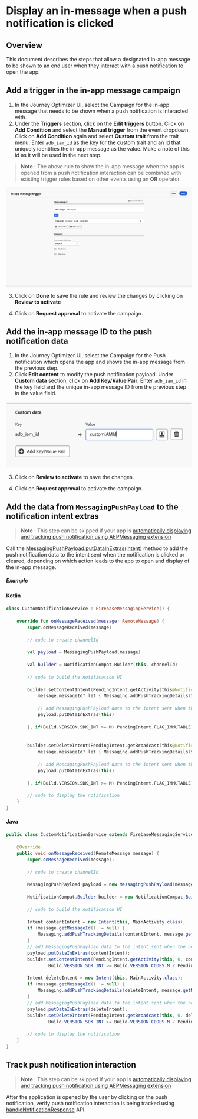 # Display an in-message when a push notification is clicked

## Overview
This document describes the steps that allow a designated in-app message to be shown to an end user when they interact with a push notification to open the app.

## Add a trigger in the in-app message campaign

1. In the Journey Optimizer UI, select the Campaign for the in-app message that needs to be shown when a push notification is interacted with.
2. Under the **Triggers** section, click on the **Edit triggers** button. Click on **Add Condition** and select the **Manual trigger** from the event dropdown. Click on **Add Condition** again and select **Custom trait** from the trait menu. Enter `adb_iam_id` as the key for the custom trait and an id that uniquely identifies the in-app message as the value. Make a note of this id as it will be used in the next step.

> **Note** : The above rule to show the in-app message when the app is opened from a push notification interaction can be combined with existing trigger rules based on other events using an **OR** operator.

![In-app campaign trigger for Push-to-inapp](./../../assets/iam-trigger-p2i.png)

3. Click on **Done** to save the rule and review the changes by clicking on **Review to activate**

4. Click on **Request approval** to activate the campaign.

## Add the in-app message ID to the push notification data

1. In the Journey Optimizer UI, select the Campaign for the Push notification which opens the app and shows the in-app message from the previous step.
2. Click **Edit content** to modify the push notification payload. Under **Custom data** section, click on **Add Key/Value Pair**. Enter `adb_iam_id` in the key field and the unique in-app message ID from the previous step in the value field.

![Push campaign custom data for Push-to-inapp](./../../assets/push-custom-data-p2i.png)

3. Click on **Review to activate** to save the changes.

4. Click on **Request approval** to activate the campaign.

## Add the data from `MessagingPushPayload` to the notification intent extras

> **Note** : This step can be skipped if your app is [automatically displaying and tracking push notification using AEPMessaging extension](./automatic-handling-and-tracking.md)

Call the [MessagingPushPayload.putDataInExtras(intent)](./../enum-public-classes/messaging-push-payload.md#add-data-to-intent-extras) method to add the push notification data to the intent sent when the notification is clicked or cleared, depending on which action leads to the app to open and display of the in-app message.

##### Example

#### Kotlin

```kotlin
class CustomNotificationService : FirebaseMessagingService() {

    override fun onMessageReceived(message: RemoteMessage) {
        super.onMessageReceived(message)

        // code to create channelId

        val payload = MessagingPushPayload(message)

        val builder = NotificationCompat.Builder(this, channelId)

        // code to build the notification UI

        builder.setContentIntent(PendingIntent.getActivity(this@NotificationService, 0, Intent(this@NotificationService, MainActivity::class.java).apply {
            message.messageId?.let { Messaging.addPushTrackingDetails(this, it, message.data) }

            // add MessagingPushPayload data to the intent sent when the notification is clicked 
            payload.putDataInExtras(this)
            
        }, if(Build.VERSION.SDK_INT >= M) PendingIntent.FLAG_IMMUTABLE else 0))


        builder.setDeleteIntent(PendingIntent.getBroadcast(this@NotificationService, 0, Intent(this@NotificationService.applicationContext, NotificationDeleteReceiver::class.java).apply {
            message.messageId?.let { Messaging.addPushTrackingDetails(this, it, message.data) }

            // add MessagingPushPayload data to the intent sent when the notification is cleared from the notification panel 
            payload.putDataInExtras(this)

        }, if(Build.VERSION.SDK_INT >= M) PendingIntent.FLAG_IMMUTABLE else 0))

        // code to display the notification
    }
}
```

#### Java

```java
public class CustomNotificationService extends FirebaseMessagingService {

    @Override
    public void onMessageReceived(RemoteMessage message) {
        super.onMessageReceived(message);

        // code to create channelId

        MessagingPushPayload payload = new MessagingPushPayload(message);

        NotificationCompat.Builder builder = new NotificationCompat.Builder(this, channelId);

        // code to build the notification UI

        Intent contentIntent = new Intent(this, MainActivity.class);
        if (message.getMessageId() != null) {
            Messaging.addPushTrackingDetails(contentIntent, message.getMessageId(), message.getData());
        }
        // add MessagingPushPayload data to the intent sent when the notification is clicked
        payload.putDataInExtras(contentIntent);
        builder.setContentIntent(PendingIntent.getActivity(this, 0, contentIntent,
                Build.VERSION.SDK_INT >= Build.VERSION_CODES.M ? PendingIntent.FLAG_IMMUTABLE : 0));

        Intent deleteIntent = new Intent(this, MainActivity.class);
        if (message.getMessageId() != null) {
            Messaging.addPushTrackingDetails(deleteIntent, message.getMessageId(), message.getData());
        }
        // add MessagingPushPayload data to the intent sent when the notification is cleared from the notification panel 
        payload.putDataInExtras(deleteIntent);
        builder.setDeleteIntent(PendingIntent.getBroadcast(this, 0, deleteIntent,
                Build.VERSION.SDK_INT >= Build.VERSION_CODES.M ? PendingIntent.FLAG_IMMUTABLE : 0));

        // code to display the notification
    }
}
```

## Track push notification interaction

> **Note** : This step can be skipped if your app is [automatically displaying and tracking push notification using AEPMessaging extension](./automatic-handling-and-tracking.md)

After the application is opened by the user by clicking on the push notification, verify push notification interaction is being tracked using [handleNotificationResponse](./manual-handling-and-tracking.md#tracking-push-notification-interactions) API.


